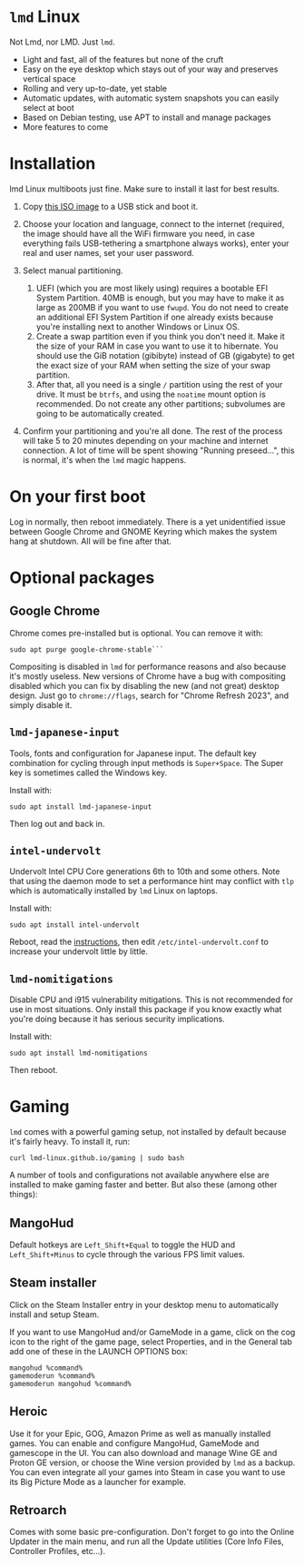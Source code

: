 # `lmd` Linux

Not Lmd, nor LMD. Just `lmd`.

- Light and fast, all of the features but none of the cruft
- Easy on the eye desktop which stays out of your way and preserves vertical space
- Rolling and very up-to-date, yet stable
- Automatic updates, with automatic system snapshots you can easily select at boot
- Based on Debian testing, use APT to install and manage packages
- More features to come


# Installation

lmd Linux multiboots just fine. Make sure to install it last for best results.

1. Copy [this ISO image](https://drive.google.com/file/d/18ddvi3B6GkGRtDXTWwDPy9Y3swXzCkEE) to a USB
   stick and boot it.

2. Choose your location and language, connect to the internet (required, the image should have all
   the WiFi firmware you need, in case everything fails USB-tethering a smartphone always works),
   enter your real and user names, set your user password.

3. Select manual partitioning.
   1. UEFI (which you are most likely using) requires a bootable EFI System Partition. 40MB is
      enough, but you may have to make it as large as 200MB if you want to use `fwupd`. You do not
      need to create an additional EFI System Partition if one already exists because you're
      installing next to another Windows or Linux OS.
   2. Create a swap partition even if you think you don't need it. Make it the size of your RAM in
      case you want to use it to hibernate. You should use the GiB notation (gibibyte) instead of GB
      (gigabyte) to get the exact size of your RAM when setting the size of your swap partition.
   3. After that, all you need is a single `/` partition using the rest of your drive. It must be
      `btrfs`, and using the `noatime` mount option is recommended. Do not create any other
      partitions; subvolumes are going to be automatically created.

4. Confirm your partitioning and you're all done. The rest of the process will take 5 to 20 minutes
   depending on your machine and internet connection. A lot of time will be spent showing "Running
   preseed...", this is normal, it's when the `lmd` magic happens.


# On your first boot

Log in normally, then reboot immediately. There is a yet unidentified issue between Google Chrome
and GNOME Keyring which makes the system hang at shutdown. All will be fine after that.


# Optional packages

## Google Chrome

Chrome comes pre-installed but is optional. You can remove it with:

```shell
sudo apt purge google-chrome-stable```
```

Compositing is disabled in `lmd` for performance reasons and also because it's mostly useless. New
versions of Chrome have a bug with compositing disabled which you can fix by disabling the new (and
not great) desktop design. Just go to `chrome://flags`, search for "Chrome Refresh 2023", and simply
disable it.


## `lmd-japanese-input`

Tools, fonts and configuration for Japanese input. The default key combination for cycling through
input methods is `Super+Space`. The Super key is sometimes called the Windows key.

Install with:

```shell
sudo apt install lmd-japanese-input
```

Then log out and back in.


## `intel-undervolt`

Undervolt Intel CPU Core generations 6th to 10th and some others. Note that using the daemon mode
to set a performance hint may conflict with `tlp` which is automatically installed by `lmd` Linux on
laptops.

Install with:

```shell
sudo apt install intel-undervolt
```

Reboot, read the [instructions](https://github.com/lmd-linux/intel-undervolt/blob/master/README.md),
then edit `/etc/intel-undervolt.conf` to increase your undervolt little by little.


## `lmd-nomitigations`

Disable CPU and i915 vulnerability mitigations. This is not recommended for use in most situations.
Only install this package if you know exactly what you're doing because it has serious security
implications.

Install with:

```shell
sudo apt install lmd-nomitigations
```

Then reboot.


# Gaming

`lmd` comes with a powerful gaming setup, not installed by default because it's fairly heavy. To
install it, run:

```shell
curl lmd-linux.github.io/gaming | sudo bash
```

A number of tools and configurations not available anywhere else are installed to make gaming faster
and better. But also these (among other things):


## MangoHud

Default hotkeys are `Left_Shift+Equal` to toggle the HUD and `Left_Shift+Minus` to cycle through the
various FPS limit values.


## Steam installer

Click on the Steam Installer entry in your desktop menu to automatically install and setup Steam.

If you want to use MangoHud and/or GameMode in a game, click on the cog icon to the right of the
game page, select Properties, and in the General tab add one of these in the LAUNCH OPTIONS box:

```shell
mangohud %command%
gamemoderun %command%
gamemoderun mangohud %command%
```


## Heroic

Use it for your Epic, GOG, Amazon Prime as well as manually installed games. You can enable and
configure MangoHud, GameMode and gamescope in the UI. You can also download and manage Wine GE and
Proton GE version, or choose the Wine version provided by `lmd` as a backup. You can even integrate
all your games into Steam in case you want to use its Big Picture Mode as a launcher for example.


## Retroarch

Comes with some basic pre-configuration. Don't forget to go into the Online Updater in the main
menu, and run all the Update utilities (Core Info Files, Controller Profiles, etc…).
